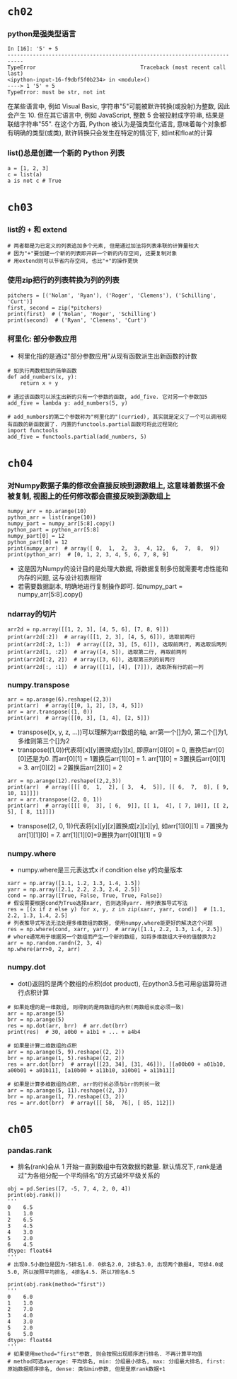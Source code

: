 # **`ch02`**
### python是强类型语言
```
In [16]: '5' + 5
---------------------------------------------------------------------------
TypeError                                 Traceback (most recent call last)
<ipython-input-16-f9dbf5f0b234> in <module>()
----> 1 '5' + 5
TypeError: must be str, not int
```
在某些语言中, 例如 Visual Basic, 字符串"5"可能被默许转换(或投射)为整数, 因此会产生 10. 但在其它语言中, 例如 JavaScript, 整数 5 会被投射成字符串, 结果是联结字符串"55". 在这个方面, Python 被认为是强类型化语言, 意味着每个对象都有明确的类型(或类), 默许转换只会发生在特定的情况下, 如int和float的计算

### list()总是创建一个新的 Python 列表
```
a = [1, 2, 3]
c = list(a)
a is not c # True
```

# **`ch03`**
### list的 + 和 extend
```
# 两者都是为已定义的列表追加多个元素, 但是通过加法将列表串联的计算量较大
# 因为"+"要创建一个新的列表即开辟一个新的内存空间, 还要复制对象
# 用extend则可以节省内存空间, 也比"+"的操作更快
```

### 使用zip把行的列表转换为列的列表
```
pitchers = [('Nolan', 'Ryan'), ('Roger', 'Clemens'), ('Schilling', 'Curt')]
first, second = zip(*pitchers)
print(first)  # ('Nolan', 'Roger', 'Schilling')
print(second)  # ('Ryan', 'Clemens', 'Curt')
```

### 柯里化: 部分参数应用
* 柯里化指的是通过"部分参数应用"从现有函数派生出新函数的计数
```
# 如执行两数相加的简单函数
def add_numbers(x, y):
    return x + y

# 通过该函数可以派生出新的只有一个参数的函数, add_five. 它对另一个参数加5
add_five = lambda y: add_numbers(5, y)

# add_numbers的第二个参数称为"柯里化的"(curried), 其实就是定义了一个可以调用现有函数的新函数罢了. 内置的functools.partial函数可将此过程简化
import functools
add_five = functools.partial(add_numbers, 5)
```

# **`ch04`**
### 对Numpy数据子集的修改会直接反映到源数组上, 这意味着数据不会被复制, 视图上的任何修改都会直接反映到源数组上
```
numpy_arr = np.arange(10)
python_arr = list(range(10))
numpy_part = numpy_arr[5:8].copy()
python_part = python_arr[5:8]
numpy_part[0] = 12
python_part[0] = 12
print(numpy_arr)  # array([ 0,  1,  2,  3,  4, 12,  6,  7,  8,  9])
print(python_arr)  # [0, 1, 2, 3, 4, 5, 6, 7, 8, 9]
```
* 这是因为Numpy的设计目的是处理大数据, 将数据复制多份就需要考虑性能和内存的问题, 这与设计初衷相背
* 若需要数据副本, 明确地进行复制操作即可. 如numpy_part = numpy_arr[5:8].copy()

### ndarray的切片
```
arr2d = np.array([[1, 2, 3], [4, 5, 6], [7, 8, 9]])
print(arr2d[:2])  # array([[1, 2, 3], [4, 5, 6]]), 选取前两行
print(arr2d[:2, 1:])  # array([[2, 3], [5, 6]]), 选取前两行, 再选取后两列
print(arr2d[1, :2])  # array([4, 5]), 选取第二行, 再取前两列
print(arr2d[:2, 2])  # array([3, 6]), 选取第三列的前两行
print(arr2d[:, :1])  # array([[1], [4], [7]]), 选取所有行的前一列
```

### numpy.transpose
```
arr = np.arange(6).reshape((2,3))
print(arr)  # array([[0, 1, 2], [3, 4, 5]])
arr = arr.transpose((1, 0))
print(arr)  # array([[0, 3], [1, 4], [2, 5]])
```
* transpose((x, y, z, ...))可以理解为arr数组的轴, arr第一个[]为0, 第二个[]为1, 多维则第三个[]为2
* transpose((1,0))代表将[x][y]置换成[y][x], 即原arr[0][0] = 0, 置换后arr[0][0]还是为0. 而arr[0][1] = 1置换后arr[1][0] = 1. arr[1][0] = 3置换后arr[0][1] = 3. arr[0][2] = 2置换后arr[2][0] = 2
```
arr = np.arange(12).reshape((2,2,3))
print(arr)  # array([[[ 0,  1,  2], [ 3,  4,  5]], [[ 6,  7,  8], [ 9, 10, 11]]])
arr = arr.transpose((2, 0, 1))
print(arr)  # array([[[ 0,  3], [ 6,  9]], [[ 1,  4], [ 7, 10]], [[ 2,  5], [ 8, 11]]])
```
* transpose((2, 0, 1))代表将[x][y][z]置换成[z][x][y], 如arr[1][0][1] = 7置换为arr[1][1][0] = 7. arr[1][1][0]=9置换为arr[0][1][1] = 9

### numpy.where
* numpy.where是三元表达式x if condition else y的向量版本
```
xarr = np.array([1.1, 1.2, 1.3, 1.4, 1.5])
yarr = np.array([2.1, 2.2, 2.3, 2.4, 2.5])
cond = np.array([True, False, True, True, False])
# 假设需要根据cond为True选择xarr, 否则选择yarr. 用列表推导式写法
res = [(x if z else y) for x, y, z in zip(xarr, yarr, cond)]  # [1.1, 2.2, 1.3, 1.4, 2.5]
# 列表推导式写法无法处理多维数组的数据, 使用numpy.where能更好的解决这个问题
res = np.where(cond, xarr, yarr)  # array([1.1, 2.2, 1.3, 1.4, 2.5])
# where通常用于根据另一个数组而产生一个新的数组, 如将多维数组大于0的值替换为2
arr = np.random.randn(2, 3, 4)
np.where(arr>0, 2, arr)
```

### numpy.dot
* dot()返回的是两个数组的点积(dot product), 在python3.5也可用@运算符进行点积计算
```
# 如果处理的是一维数组, 则得到的是两数组的內积(两数组长度必须一致)
arr = np.arange(5)
brr = np.arange(5)
res = np.dot(arr, brr)  # arr.dot(brr)
print(res)  # 30, a0b0 + a1b1 + ... + a4b4

# 如果是计算二维数组的点积
arr = np.arange(5, 9).reshape((2, 2))
brr = np.arange(1, 5).reshape((2, 2))
res = arr.dot(brr)  # array([[23, 34], [31, 46]]), [[a00b00 + a01b10, a00b01 + a01b11], [a10b00 + a11b10, a10b01 + a11b11]]

# 如果是计算多维数组的点积, arr的行长必须与brr的列长一致
arr = np.arange(5, 11).reshape((2, 3))
brr = np.arange(1, 7).reshape((3, 2))
res = arr.dot(brr)  # array([[ 58,  76], [ 85, 112]])
```

# **`ch05`**
### pandas.rank
* 排名(rank)会从 1 开始一直到数组中有效数据的数量. 默认情况下, rank是通过"为各组分配一个平均排名"的方式破坏平级关系的
```
obj = pd.Series([7, -5, 7, 4, 2, 0, 4])
print(obj.rank())
'''
0    6.5
1    1.0
2    6.5
3    4.5
4    3.0
5    2.0
6    4.5
dtype: float64
'''
# 出现0.5小数位是因为-5排名1.0. 0排名2.0, 2排名3.0, 出现两个数据4, 可排4.0或5.0, 所以按照平均排名, 4排名4.5. 所以7排名6.5

print(obj.rank(method="first"))
'''
0    6.0
1    1.0
2    7.0
3    4.0
4    3.0
5    2.0
6    5.0
dtype: float64
'''
# 如果使用method="first"参数, 则会按照出现顺序进行排名. 不再计算平均值
# method可选average: 平均排名, min: 分组最小排名, max: 分组最大排名, first: 原始数据顺序排名, dense: 类似min参数, 但是是原rank数据+1
```